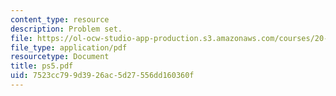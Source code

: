 ```yaml
---
content_type: resource
description: Problem set.
file: https://ol-ocw-studio-app-production.s3.amazonaws.com/courses/20-106j-systems-microbiology-fall-2006/7523cc799d3926ac5d27556dd160360f_ps5.pdf
file_type: application/pdf
resourcetype: Document
title: ps5.pdf
uid: 7523cc79-9d39-26ac-5d27-556dd160360f
---
```

